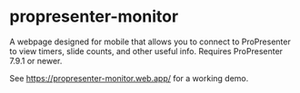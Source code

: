 # propresenter-monitor

A webpage designed for mobile that allows you to connect to ProPresenter to view timers, slide counts, and other useful info. Requires ProPresenter 7.9.1 or newer.

See https://propresenter-monitor.web.app/ for a working demo.
